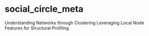 # social_circle_meta
Understanding Networks through Clustering Leveraging Local Node Features for Structural Profiling
